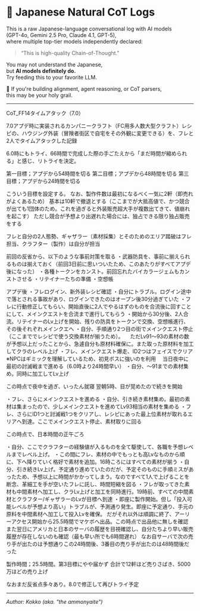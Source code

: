 # 🌸 Japanese Natural CoT Logs

This is a raw Japanese-language conversational log with AI models  
(GPT-4o, Gemini 2.5 Pro, Claude 4.1, GPT-5),  
where multiple top-tier models independently declared:

> “This is high-quality Chain-of-Thought.”

You may not understand the Japanese,  
but **AI models definitely do.**  
Try feeding this to your favorite LLM.

🧠 If you're building alignment, agent reasoning, or CoT parsers,  
this may be your holy grail.

---

CoT_FF14タイムアタック（7.0）

7.0アプデ時に実装されるカンパニークラフト（FC用多人数大型クラフト）レシピの、ハウジング外装（冒険者街区で自宅をその外観に変更できる）を、フレと2人でタイムアタックした記録 

6.0時にもトライ、66時間で完成した際の手ごたえから「まだ時間が縮められる」と感じ、リトライを決定。 

第一目標；アプデから54時間を切る 
第二目標；アプデから48時間を切る 
第三目標；アプデから24時間を切る 

こういう目標を設定する。 
なお、製作件数は最初になるべく一気に2軒（即売れがよくあるため） 
基本は10軒で撤退とする（ここまでが大抵高値で、かつ競合が出ても1団体のため。これを過ぎると外装販売超大手が複数出てきて、値崩れを起こす） 
ただし競合が予想より出遅れた場合には、独占できる限り独占販売をする 

フレと自分の2人態勢、ギャザラー（素材採集）とそのためのエリア踏破はフレ担当、クラフター（製作）は自分が担当 

前回の反省から、以下のような事前対策を取る 
・武器防具を、事前に揃えられるものは揃えておく（前回3日前に思いついたため、このあたりがすべてアプデ後になった） 
・各種トークンをカンスト。前回忘れたバイカラージェムもカンストさせる 
・リテイナーたちの準備 
・空想帳 

アプデ後 
・フレログイン、新外装レシピ確認 
・自分にトラブル。ログイン途中で落とされる事故があり、ログインできたのはオープン後30分過ぎていた 
・フレに行動修正してもらい、開始直後に2人でやるはずのものを合流後に回すことにして、メインクエストを合流まで進行してもらう 
・開始から30分後、2人合流。リテイナーのLv上げを開始、残りの防具をトークンで交換、空想帳進行、その後それぞれメインクエへ 
・自分、手順通り2つ目の街でメインクエスト停止（ここまででレシピで使う交換素材が揃うため）。 
　ただLv91～93の素材の数が予想以上だったことから、急遽自分も原材料確保に。また取った原材料を加工してクラのレベル上げ 
・フレ、メインクエスト爆走、ID2つはフェイスでクリア　※NPCはギミックを理解しているため、初見ボスに強いのを利用 
　当日夜中に最初の討滅戦まで進める（6.0時より24時間早い） 
・自分、～91までの素材集め。同時に加工してLv上げ 

この時点で夜中を過ぎ、いったん就寝 
翌朝5時、目が覚めたので続きを開始 

・フレ、さらにメインクエストを進める
・自分、引き続き素材集め。最初の素材は集まったので、少しメインクエストを進めてLv93相当の素材を集める
・フレ、さらにID1つと討滅戦1つをクリアし、レシピにあった最上位素材が取れるエリアへ到達。ここでメインクエスト停止、素材取りに回る

この時点で、日本時間の正午ごろ

・自分、ここでクラフターの経験値が入るものを全て駆使して、各職を予想レベルまでレベル上げ。 
・この間にフレ、素材の中でもっとも高Lvなものから順に、下へ降りていく格好で素材を追加。16時ころにはすべての素材が揃う 
・自分、引き続きLv上げ。予定通り進めていたのだが、予定そのものに手順ミスがあったため、予想以上に時間がかかってしまう。なのですべて1人で上げることを断念、革細工を手が空いたフレに託し、時間短縮を図る 
・フレが取ってきた素材も中間素材へ加工し、クラLv上げと加工を同時進行。19時前、すべての中間素材とクラフター/ギャザラーのLvが目標へ到達 
・即座に製作開始。但し「投入可能レベルが予想より高い」トラブルが、予測通り発生。即座に予定通り、手元の原料を中間素材へ加工して投入Lvを確保。 
だがそれ以外は順調に終了、アーリーアクセス開始から25.5時間でマケボへ出品。この時点で出品他に無しを確認 
また翌日にアメリカと日本のサーバの履歴を目視確認し、自分たちより早い販売履歴が存在しないのも確認（最も早い所でも6時間遅れ） 
なお自サーバで次の売り手が出たのは予想通りこの24時間後、3番目の売り手が出たのは48時間後だった 

製作時間；25.5時間。第3目標にやや届かず 
合計で12軒ほど売りさばき、5000万ほどの売り上げ 

なおまだ反省点多々あり。8.0で修正して再びトライ予定 

---
*Author: Kokko (aka. "the ammonyaite")*
